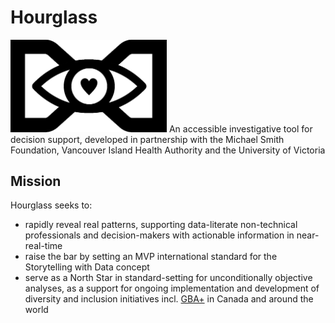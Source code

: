 # Hourglass
<img src="hourglass.png" width="250">
An accessible investigative tool for decision support, developed in partnership with the Michael Smith Foundation, Vancouver Island Health Authority and the University of Victoria 

## Mission
Hourglass seeks to:
* rapidly reveal real patterns, supporting data-literate non-technical professionals and decision-makers with actionable information in near-real-time
* raise the bar by setting an MVP international standard for the Storytelling with Data concept
* serve as a North Star in standard-setting for unconditionally objective analyses, as a support for ongoing implementation and development of diversity and inclusion initiatives incl. [GBA+](https://www2.gov.bc.ca/assets/gov/british-columbians-our-governments/services-policies-for-government/gender-equity/factsheet-gba.pdf) in Canada and around the world
